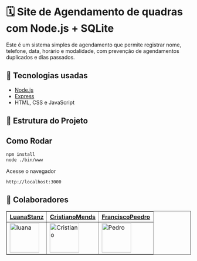 # 🗓️ Site de Agendamento de quadras com Node.js + SQLite

Este é um sistema simples de agendamento que permite registrar nome, telefone, data, horário e modalidade, com prevenção de agendamentos duplicados e dias passados.

## 🚀 Tecnologias usadas

- [Node.js](https://nodejs.org/)
- [Express](https://expressjs.com/)
- HTML, CSS e JavaScript

## 📁 Estrutura do Projeto

## Como Rodar

```bash
npm install
node ./bin/www
```

Acesse o navegador

```
http://localhost:3000
```

## 🤝 Colaboradores&#x20;

<table border>
    <tr>
        <th>
            <a href="https://github.com/LuanaStanz">LuanaStanz</a>
        </th>
        <th>
            <a href="https://github.com/CristianoMends">CristianoMends</a>
        </th>
        <th>
            <a href="https://github.com/franciscopeedro">FranciscoPeedro</a>
        </th>
    </tr>
    <tr>
        <td>
            <img src="https://avatars.githubusercontent.com/u/162990145?v=4" alt="luana" width="80px">
        </td>
        <td>
            <img src="https://avatars.githubusercontent.com/u/116528159?v=4" alt="Cristiano" width="80px">
        </td>
        <td>
            <img src="https://avatars.githubusercontent.com/u/109813896?v=4" alt="Pedro" width="80px">
        </td>
    </tr>
</table>
